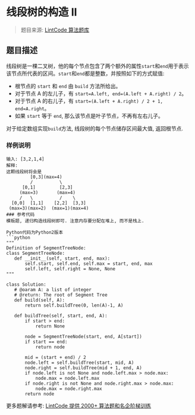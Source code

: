 # 线段树的构造 II
  > 题目来源: [LintCode 算法题库](https://www.lintcode.com/problem/segment-tree-build-ii/?utm_source=sc-github-wzz)
  ## 题目描述
  线段树是一棵二叉树，他的每个节点包含了两个额外的属性`start`和`end`用于表示该节点所代表的区间。`start`和`end`都是整数，并按照如下的方式赋值:

 - 根节点的 `start` 和 `end` 由 `build` 方法所给出。
 - 对于节点 A 的左儿子，有 `start=A.left, end=(A.left + A.right) / 2`。
 - 对于节点 A 的右儿子，有 `start=(A.left + A.right) / 2 + 1, end=A.right`。
 - 如果 `start` 等于 `end`, 那么该节点是叶子节点，不再有左右儿子。

 对于给定数组实现`build`方法, 线段树的每个节点储存区间最大值, 返回根节点.
  ### 样例说明
  ```
 输入: [3,2,1,4]
 解释: 
 这颗线段树将会是
           [0,3](max=4)
           /          \
        [0,1]         [2,3]    
       (max=3)       (max=4)
       /   \          /    \    
    [0,0]  [1,1]    [2,2]  [3,3]
   (max=3)(max=2)  (max=1)(max=4)
  ### 参考代码
  模板题, 递归构造线段树即可. 注意内存要分配在堆上, 而不是栈上.

 Python代码为Python2版本
 ```python
 """
 Definition of SegmentTreeNode:
 class SegmentTreeNode:
     def __init__(self, start, end, max):
         self.start, self.end, self.max = start, end, max
         self.left, self.right = None, None
 """

 class Solution:	
     # @oaram A: a list of integer
     # @return: The root of Segment Tree
     def build(self, A):
         return self.buildTree(0, len(A)-1, A)

     def buildTree(self, start, end, A):
         if start > end:
             return None

         node = SegmentTreeNode(start, end, A[start])
         if start == end:
             return node

         mid = (start + end) / 2
         node.left = self.buildTree(start, mid, A)
         node.right = self.buildTree(mid + 1, end, A)
         if node.left is not None and node.left.max > node.max:
             node.max = node.left.max
         if node.right is not None and node.right.max > node.max:
             node.max = node.right.max
         return node
 ```
  更多题解请参考: [LintCode 提供 2000+ 算法题和名企阶梯训练](https://www.lintcode.com/problem/?utm_source=sc-github-wzz)

